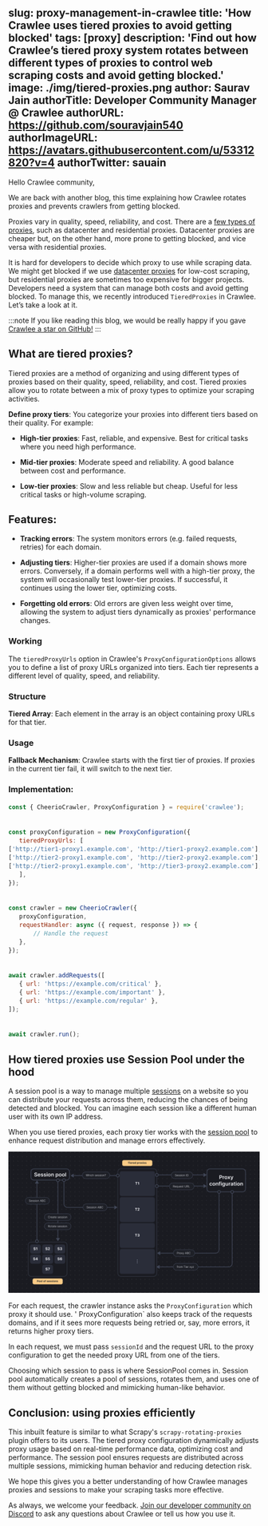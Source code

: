 slug: proxy-management-in-crawlee
title: 'How Crawlee uses tiered proxies to avoid getting blocked'
tags: [proxy]
description: 'Find out how Crawlee’s tiered proxy system rotates between different types of proxies to control web scraping costs and avoid getting blocked.'
image: ./img/tiered-proxies.png
author: Saurav Jain
authorTitle: Developer Community Manager @ Crawlee
authorURL: https://github.com/souravjain540
authorImageURL: https://avatars.githubusercontent.com/u/53312820?v=4
authorTwitter: sauain
---

Hello Crawlee community,

We are back with another blog, this time explaining how Crawlee rotates proxies and prevents crawlers from getting blocked.

Proxies vary in quality, speed, reliability, and cost. There are a [few types of proxies](https://blog.apify.com/types-of-proxies/), such as datacenter and residential proxies. Datacenter proxies are cheaper but, on the other hand, more prone to getting blocked, and vice versa with residential proxies.

It is hard for developers to decide which proxy to use while scraping data. We might get blocked if we use [datacenter proxies](https://blog.apify.com/datacenter-proxies-when-to-use-them-and-how-to-make-the-most-of-them/) for low-cost scraping, but residential proxies are sometimes too expensive for bigger projects. Developers need a system that can manage both costs and avoid getting blocked. To manage this, we recently introduced `TieredProxies` in Crawlee. Let’s take a look at it.

:::note
If you like reading this blog, we would be really happy if you gave [Crawlee a star on GitHub!](https://github.com/apify/crawlee/)
:::

## What are tiered proxies?

Tiered proxies are a method of organizing and using different types of proxies based on their quality, speed, reliability, and cost. Tiered proxies allow you to rotate between a mix of proxy types to optimize your scraping activities.

**Define proxy tiers**: You categorize your proxies into different tiers based on their quality. For example:

- **High-tier proxies**: Fast, reliable, and expensive. Best for critical tasks where you need high performance.

- **Mid-tier proxies**: Moderate speed and reliability. A good balance between cost and performance.

- **Low-tier proxies**: Slow and less reliable but cheap. Useful for less critical tasks or high-volume scraping.

## Features:

- **Tracking errors**: The system monitors errors (e.g. failed requests, retries) for each domain.

- **Adjusting tiers**: Higher-tier proxies are used if a domain shows more errors. Conversely, if a domain performs well with a high-tier proxy, the system will occasionally test lower-tier proxies. If successful, it continues using the lower tier, optimizing costs.

- **Forgetting old errors**: Old errors are given less weight over time, allowing the system to adjust tiers dynamically as proxies' performance changes.

### Working

The `tieredProxyUrls` option in Crawlee's `ProxyConfigurationOptions` allows you to define a list of proxy URLs organized into tiers. Each tier represents a different level of quality, speed, and reliability.

### Structure

**Tiered Array**: Each element in the array is an object containing proxy URLs for that tier.

### Usage

**Fallback Mechanism**: Crawlee starts with the first tier of proxies. If proxies in the current tier fail, it will switch to the next tier.

### Implementation:

```js
const { CheerioCrawler, ProxyConfiguration } = require('crawlee');


const proxyConfiguration = new ProxyConfiguration({
   tieredProxyUrls: [
['http://tier1-proxy1.example.com', 'http://tier1-proxy2.example.com'],
['http://tier2-proxy1.example.com', 'http://tier2-proxy2.example.com'],
['http://tier2-proxy1.example.com', 'http://tier3-proxy2.example.com'],
   ],
});


const crawler = new CheerioCrawler({
   proxyConfiguration,
   requestHandler: async ({ request, response }) => {
       // Handle the request
   },
});


await crawler.addRequests([
   { url: 'https://example.com/critical' },
   { url: 'https://example.com/important' },
   { url: 'https://example.com/regular' },
]);


await crawler.run();
```

## How tiered proxies use Session Pool under the hood

A session pool is a way to manage multiple [sessions](https://crawlee.dev/api/core/class/Session) on a website so you can distribute your requests across them, reducing the chances of being detected and blocked. You can imagine each session like a different human user with its own IP address.

When you use tiered proxies, each proxy tier works with the [session pool](https://crawlee.dev/api/core/class/SessionPool) to enhance request distribution and manage errors effectively.

![Diagram explaining how tiered proxies use Session Pool under the hood](./img/session-pool-working.png)

For each request, the crawler instance asks the `ProxyConfiguration` which proxy it should use. ' ProxyConfiguration` also keeps track of the requests domains, and if it sees more requests being retried or, say, more errors, it returns higher proxy tiers.

In each request, we must pass `sessionId` and the request URL to the proxy configuration to get the needed proxy URL from one of the tiers.

Choosing which session to pass is where SessionPool comes in. Session pool automatically creates a pool of sessions, rotates them, and uses one of them without getting blocked and mimicking human-like behavior.

## Conclusion: using proxies efficiently

This inbuilt feature is similar to what Scrapy's `scrapy-rotating-proxies` plugin offers to its users. The tiered proxy configuration dynamically adjusts proxy usage based on real-time performance data, optimizing cost and performance. The session pool ensures requests are distributed across multiple sessions, mimicking human behavior and reducing detection risk.

We hope this gives you a better understanding of how Crawlee manages proxies and sessions to make your scraping tasks more effective.

As always, we welcome your feedback. [Join our developer community on Discord](https://apify.com/discord) to ask any questions about Crawlee or tell us how you use it.